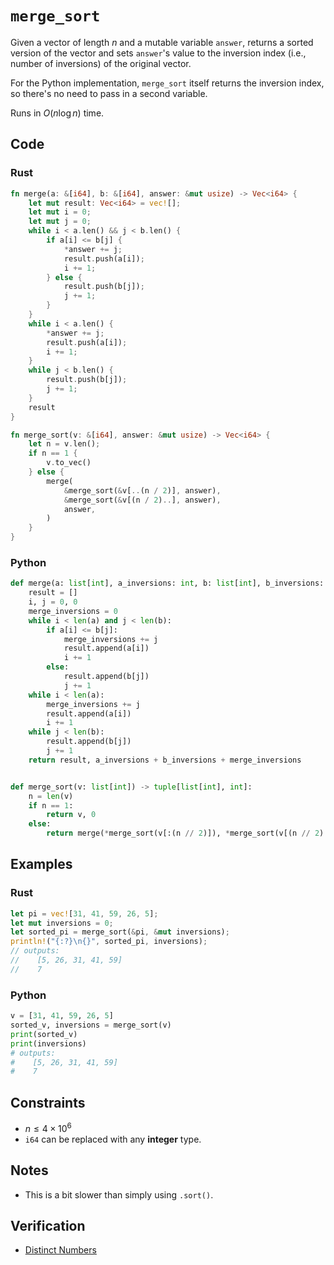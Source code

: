 # `merge_sort`

Given a vector of length $n$ and a mutable variable `answer`, returns a sorted version of the vector and sets `answer`'s value to the inversion index (i.e., number of inversions) of the original vector.

For the Python implementation, `merge_sort` itself returns the inversion index, so there's no need to pass in a second variable.

Runs in $O(n \log n)$ time.

## Code
### Rust
```rust
fn merge(a: &[i64], b: &[i64], answer: &mut usize) -> Vec<i64> {
    let mut result: Vec<i64> = vec![];
    let mut i = 0;
    let mut j = 0;
    while i < a.len() && j < b.len() {
        if a[i] <= b[j] {
            *answer += j;
            result.push(a[i]);
            i += 1;
        } else {
            result.push(b[j]);
            j += 1;
        }
    }
    while i < a.len() {
        *answer += j;
        result.push(a[i]);
        i += 1;
    }
    while j < b.len() {
        result.push(b[j]);
        j += 1;
    }
    result
}

fn merge_sort(v: &[i64], answer: &mut usize) -> Vec<i64> {
    let n = v.len();
    if n == 1 {
        v.to_vec()
    } else {
        merge(
            &merge_sort(&v[..(n / 2)], answer),
            &merge_sort(&v[(n / 2)..], answer),
            answer,
        )
    }
}
```

### Python
```python
def merge(a: list[int], a_inversions: int, b: list[int], b_inversions: int) -> tuple[list[int], int]:
    result = []
    i, j = 0, 0
    merge_inversions = 0
    while i < len(a) and j < len(b):
        if a[i] <= b[j]:
            merge_inversions += j
            result.append(a[i])
            i += 1
        else:
            result.append(b[j])
            j += 1
    while i < len(a):
        merge_inversions += j
        result.append(a[i])
        i += 1
    while j < len(b):
        result.append(b[j])
        j += 1
    return result, a_inversions + b_inversions + merge_inversions


def merge_sort(v: list[int]) -> tuple[list[int], int]:
    n = len(v)
    if n == 1:
        return v, 0
    else:
        return merge(*merge_sort(v[:(n // 2)]), *merge_sort(v[(n // 2):]))
```

## Examples
### Rust
```rust
let pi = vec![31, 41, 59, 26, 5];
let mut inversions = 0;
let sorted_pi = merge_sort(&pi, &mut inversions);
println!("{:?}\n{}", sorted_pi, inversions);
// outputs:
//    [5, 26, 31, 41, 59]
//    7
```

### Python
```python
v = [31, 41, 59, 26, 5]
sorted_v, inversions = merge_sort(v)
print(sorted_v)
print(inversions)
# outputs:
#    [5, 26, 31, 41, 59]
#    7
```

## Constraints
- $n \le 4 \times 10^{6}$
- `i64` can be replaced with any **integer** type.

## Notes
- This is a bit slower than simply using `.sort()`.

## Verification
- [Distinct Numbers](https://cses.fi/problemset/task/1621/)